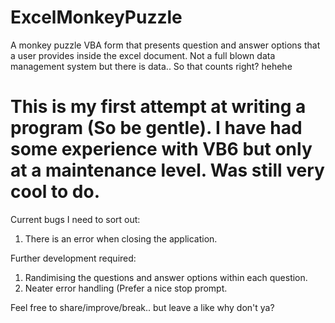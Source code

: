 # ExcelMonkeyPuzzle
A monkey puzzle VBA form that presents question and answer options that a user provides inside the excel document.  Not a full blown data management system but there is data.. So that counts right? hehehe

# This is my first attempt at writing a program (So be gentle).  I have had some experience with VB6 but only at a maintenance level.  Was still very cool to do.

Current bugs I need to sort out:
1. There is an error when closing the application.

Further development required:
1. Randimising the questions and answer options within each question.
2. Neater error handling (Prefer a nice stop prompt.

Feel free to share/improve/break.. but leave a like why don't ya?
